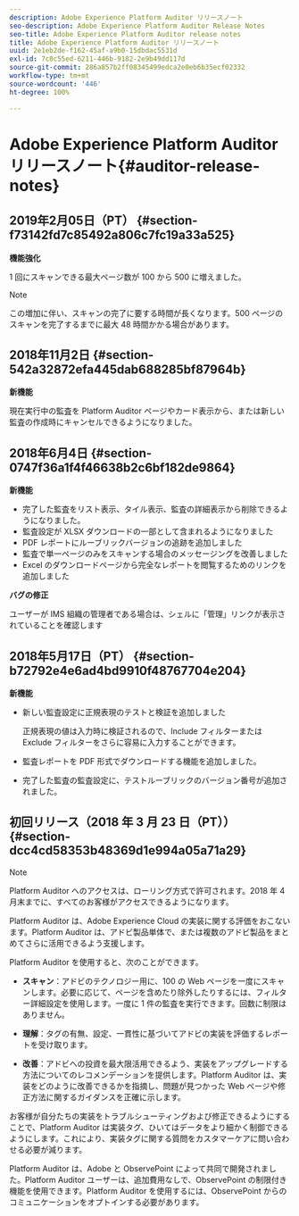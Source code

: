 ```yaml
---
description: Adobe Experience Platform Auditor リリースノート
seo-description: Adobe Experience Platform Auditor Release Notes
seo-title: Adobe Experience Platform Auditor release notes
title: Adobe Experience Platform Auditor リリースノート
uuid: 2e1eb2de-f162-45af-a9b0-15dbdac5531d
exl-id: 7c8c55ed-6211-446b-9182-2e9b49dd117d
source-git-commit: 286a857b2ff08345499edca2e0eb6b35ecf02332
workflow-type: tm+mt
source-wordcount: '446'
ht-degree: 100%

---
```


# Adobe Experience Platform Auditor リリースノート{#auditor-release-notes}

## 2019年2月05日（PT） {#section-f73142fd7c85492a806c7fc19a33a525}

**機能強化**

1 回にスキャンできる最大ページ数が 100 から 500 に増えました。

>[!NOTE]
>
>この増加に伴い、スキャンの完了に要する時間が長くなります。500 ページのスキャンを完了するまでに最大 48 時間かかる場合があります。

## 2018年11月2日 {#section-542a32872efa445dab688285bf87964b}

**新機能**

現在実行中の監査を Platform Auditor ページやカード表示から、または新しい監査の作成時にキャンセルできるようになりました。

## 2018年6月4日 {#section-0747f36a1f4f46638b2c6bf182de9864}

**新機能**

* 完了した監査をリスト表示、タイル表示、監査の詳細表示から削除できるようになりました。
* 監査設定が XLSX ダウンロードの一部として含まれるようになりました
* PDF レポートにルーブリックバージョンの追跡を追加しました
* 監査で単一ページのみをスキャンする場合のメッセージングを改善しました
* Excel のダウンロードページから完全なレポートを閲覧するためのリンクを追加しました

**バグの修正**

ユーザーが IMS 組織の管理者である場合は、シェルに「管理」リンクが表示されていることを確認します

## 2018年5月17日（PT） {#section-b72792e4e6ad4bd9910f48767704e204}

**新機能**

* 新しい監査設定に正規表現のテストと検証を追加しました

   正規表現の値は入力時に検証されるので、Include フィルターまたは Exclude フィルターをさらに容易に入力することができます。
* 監査レポートを PDF 形式でダウンロードする機能を追加しました。
* 完了した監査の監査設定に、テストルーブリックのバージョン番号が追加されました。

## 初回リリース（2018 年 3 月 23 日（PT）） {#section-dcc4cd58353b48369d1e994a05a71a29}

>[!NOTE]
>
>Platform Auditor へのアクセスは、ローリング方式で許可されます。2018 年 4 月末までに、すべてのお客様がアクセスできるようになります。

 Platform Auditor は、Adobe Experience Cloud の実装に関する評価をおこないます。Platform Auditor は、アドビ製品単体で、または複数のアドビ製品をまとめてさらに活用できるよう支援します。

Platform Auditor を使用すると、次のことができます。

* **スキャン**：アドビのテクノロジー用に、100 の Web ページを一度にスキャンします。必要に応じて、ページを含めたり除外したりするには、フィルター詳細設定を使用します。一度に 1 件の監査を実行できます。回数に制限はありません。

* **理解**：タグの有無、設定、一貫性に基づいてアドビの実装を評価するレポートを受け取ります。

* **改善**：アドビへの投資を最大限活用できるよう、実装をアップグレードする方法についてのレコメンデーションを提供します。Platform Auditor は、実装をどのように改善できるかを指摘し、問題が見つかった Web ページや修正方法に関するガイダンスを正確に示します。

お客様が自分たちの実装をトラブルシューティングおよび修正できるようにすることで、Platform Auditor は実装タグ、ひいてはデータをより細かく制御できるようにします。これにより、実装タグに関する質問をカスタマーケアに問い合わせる必要が減ります。

Platform Auditor は、Adobe と ObservePoint によって共同で開発されました。Platform Auditor ユーザーは、追加費用なしで、ObservePoint の制限付き機能を使用できます。Platform Auditor を使用するには、ObservePoint からのコミュニケーションをオプトインする必要があります。
